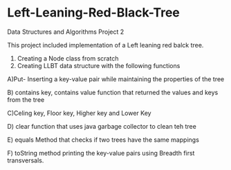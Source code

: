 # Left-Leaning-Red-Black-Tree
Data Structures and Algorithms Project 2

This project included implementation of a Left leaning red balck tree. 
1. Creating a Node class from scratch
2. Creating LLBT data structure with the following functions

A)Put- Inserting a key-value pair while maintaining the properties of the tree

B) contains key, contains value function that returned the values and keys from the tree

C)Celing key, Floor key, Higher key and Lower Key

D) clear function that uses java garbage collector to clean teh tree

E) equals Method that checks if two trees have the same mappings

F) toString method printing the key-value pairs using Breadth first transversals.
